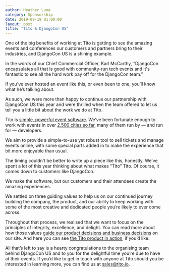 ```yaml
---
author: Heather Luna
category: Sponsorship
date: 2019-09-19 01:00:00
layout: post
title: "Tito & DjangoCon US"
---
```


One of the big benefits of working at Tito is getting to see the amazing events and conferences our customers and partners bring to their industries, and DjangoCon US is a shining example.

In the words of our Chief Commercial Officer, Karl McCarthy, “DjangoCon encapsulates all that is good with community-run tech events and it's fantastic to see all the hard work pay off for the DjangoCon team.”

If you’ve ever hosted an event like this, or even been to one, you’ll know what he’s talking about.

As such, we were more than happy to continue our partnership with DjangoCon US this year and were thrilled when the team offered to let us tell you a little bit about the work we do at Tito.

Tito is [simple, powerful event software](https://ti.to/features). We’ve been fortunate enough to work with events in over [2,500 cities so far](https://ti.to/about), many of them run by — and run for — developers.

We aim to provide a simple-to-use yet robust tool to sell tickets and manage events online, with some special parts added in to make the experience that bit more enjoyable than usual.

The timing couldn’t be better to write up a piece like this, honestly. We’ve spent a lot of this year thinking about what makes “Tito” Tito. Of course, it comes down to customers like DjangoCon.

We make the software, but our customers and their attendees create the amazing experiences.

We settled on three guiding values to help us on our continued journey building the company, the product, and our ability to keep working with some of the most creative and dedicated people you’re likely to ever come across.

Throughout that process, we realised that we want to focus on the principles of integrity, excellence, and delight. You can read more about how those values [guide our product decisions and business decisions](https://blog.tito.io/posts/the-value-of-integrity/) on our site. And here you can see [the Tito product in action](https://youtu.be/f5fRBZykYA8), if you’d like.

All that’s left to say is a hearty congratulations to the organising team behind DjangoCon US and to you for the delightful time you’re due to have at their events. If you’d like to get in touch with anyone at Tito should you be interested in learning more, you can find us at [sales@tito.io](mailto:sales@tito.io).
